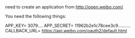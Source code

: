 need to create an application from http://open.weibo.com/

You need the following things:

APP_KEY= 3079....
APP_SECRET= 11962b2e1c78cee3c9..........
CALLBACK_URL= https://api.weibo.com/oauth2/default.html
